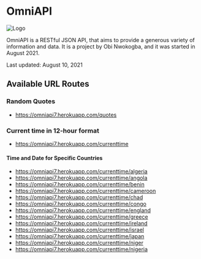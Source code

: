 # OmniAPI


![Logo](https://i.imgur.com/cJpFpFM.png)


OmniAPI is a RESTful JSON API, that aims to provide a generous variety of information and data. It is a project by Obi Nwokogba, and it was started in August 2021.

Last updated: August 10, 2021

## Available URL Routes

### Random Quotes

* https://omniapi7.herokuapp.com/quotes

### Current time in 12-hour format

* https://omniapi7.herokuapp.com/currenttime

#### Time and Date for Specific Countries
* https://omniapi7.herokuapp.com/currenttime/algeria
* https://omniapi7.herokuapp.com/currenttime/angola
* https://omniapi7.herokuapp.com/currenttime/benin
* https://omniapi7.herokuapp.com/currenttime/cameroon
* https://omniapi7.herokuapp.com/currenttime/chad
* https://omniapi7.herokuapp.com/currenttime/congo
* https://omniapi7.herokuapp.com/currenttime/england
* https://omniapi7.herokuapp.com/currenttime/greece
* https://omniapi7.herokuapp.com/currenttime/ireland
* https://omniapi7.herokuapp.com/currenttime/israel
* https://omniapi7.herokuapp.com/currenttime/japan
* https://omniapi7.herokuapp.com/currenttime/niger
* https://omniapi7.herokuapp.com/currenttime/nigeria


